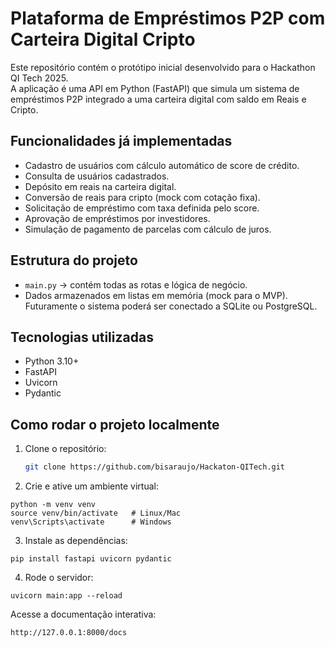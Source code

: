 # Plataforma de Empréstimos P2P com Carteira Digital Cripto

Este repositório contém o protótipo inicial desenvolvido para o Hackathon QI Tech 2025.  
A aplicação é uma API em Python (FastAPI) que simula um sistema de empréstimos P2P integrado a uma carteira digital com saldo em Reais e Cripto.

## Funcionalidades já implementadas
- Cadastro de usuários com cálculo automático de score de crédito.
- Consulta de usuários cadastrados.
- Depósito em reais na carteira digital.
- Conversão de reais para cripto (mock com cotação fixa).
- Solicitação de empréstimo com taxa definida pelo score.
- Aprovação de empréstimos por investidores.
- Simulação de pagamento de parcelas com cálculo de juros.

## Estrutura do projeto
- `main.py` → contém todas as rotas e lógica de negócio.
- Dados armazenados em listas em memória (mock para o MVP).  
  Futuramente o sistema poderá ser conectado a SQLite ou PostgreSQL.

## Tecnologias utilizadas
- Python 3.10+  
- FastAPI  
- Uvicorn  
- Pydantic  

## Como rodar o projeto localmente

1. Clone o repositório:
   ```bash
   git clone https://github.com/bisaraujo/Hackaton-QITech.git

2. Crie e ative um ambiente virtual:
```
python -m venv venv
source venv/bin/activate   # Linux/Mac
venv\Scripts\activate      # Windows
```
3. Instale as dependências:
```
pip install fastapi uvicorn pydantic

```
4. Rode o servidor:
```
uvicorn main:app --reload

```
Acesse a documentação interativa:
```
http://127.0.0.1:8000/docs
